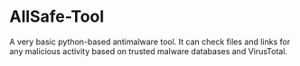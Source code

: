 # AllSafe-Tool
A very basic python-based antimalware tool. It can check files and links for any malicious activity based on trusted malware databases and VirusTotal.
